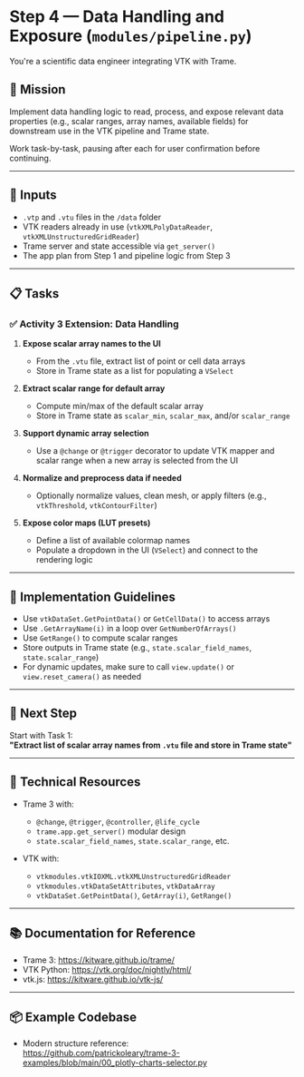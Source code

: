 # Step 4 — Data Handling and Exposure (`modules/pipeline.py`)

You're a scientific data engineer integrating VTK with Trame.

## 🎯 Mission

Implement data handling logic to read, process, and expose relevant data properties (e.g., scalar ranges, array names, available fields) for downstream use in the VTK pipeline and Trame state.

Work task-by-task, pausing after each for user confirmation before continuing.

---

## 🧠 Inputs

- `.vtp` and `.vtu` files in the `/data` folder
- VTK readers already in use (`vtkXMLPolyDataReader`, `vtkXMLUnstructuredGridReader`)
- Trame server and state accessible via `get_server()`
- The app plan from Step 1 and pipeline logic from Step 3

---

## 📋 Tasks

### ✅ Activity 3 Extension: Data Handling

1. **Expose scalar array names to the UI**
   - From the `.vtu` file, extract list of point or cell data arrays
   - Store in Trame state as a list for populating a `VSelect`

2. **Extract scalar range for default array**
   - Compute min/max of the default scalar array
   - Store in Trame state as `scalar_min`, `scalar_max`, and/or `scalar_range`

3. **Support dynamic array selection**
   - Use a `@change` or `@trigger` decorator to update VTK mapper and scalar range when a new array is selected from the UI

4. **Normalize and preprocess data if needed**
   - Optionally normalize values, clean mesh, or apply filters (e.g., `vtkThreshold`, `vtkContourFilter`)

5. **Expose color maps (LUT presets)**
   - Define a list of available colormap names
   - Populate a dropdown in the UI (`VSelect`) and connect to the rendering logic

---

## 🧩 Implementation Guidelines

- Use `vtkDataSet.GetPointData()` or `GetCellData()` to access arrays
- Use `.GetArrayName(i)` in a loop over `GetNumberOfArrays()`
- Use `GetRange()` to compute scalar ranges
- Store outputs in Trame state (e.g., `state.scalar_field_names`, `state.scalar_range`)
- For dynamic updates, make sure to call `view.update()` or `view.reset_camera()` as needed

---

## 🚦 Next Step

Start with Task 1:  
**"Extract list of scalar array names from `.vtu` file and store in Trame state"**

---

## 🧩 Technical Resources

- Trame 3 with:
  - `@change`, `@trigger`, `@controller`, `@life_cycle`
  - `trame.app.get_server()` modular design
  - `state.scalar_field_names`, `state.scalar_range`, etc.

- VTK with:
  - `vtkmodules.vtkIOXML.vtkXMLUnstructuredGridReader`
  - `vtkmodules.vtkDataSetAttributes`, `vtkDataArray`
  - `vtkDataSet.GetPointData()`, `GetArray(i)`, `GetRange()`

---

## 📚 Documentation for Reference

- Trame 3: https://kitware.github.io/trame/
- VTK Python: https://vtk.org/doc/nightly/html/
- vtk.js: https://kitware.github.io/vtk-js/

---

## 📦 Example Codebase

- Modern structure reference:  
  https://github.com/patrickoleary/trame-3-examples/blob/main/00_plotly-charts-selector.py

